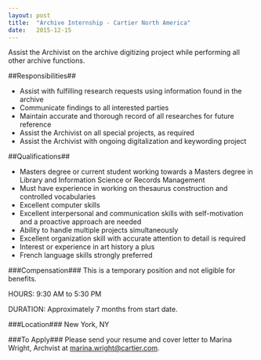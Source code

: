 ```yaml
---
layout: post
title:  "Archive Internship - Cartier North America"
date:   2015-12-15
---
```


Assist the Archivist on the archive digitizing project while performing all other archive functions.

##Responsibilities##
* Assist with fulfilling research requests using information found in the archive
* Communicate findings to all interested parties
* Maintain accurate and thorough record of all researches for future reference
* Assist the Archivist on all special projects, as required
* Assist the Archivist with ongoing digitalization and keywording project

##Qualifications##
* Masters degree or current student working towards a Masters degree in Library and Information Science or Records Management
* Must have experience in working on thesaurus construction and controlled vocabularies
* Excellent computer skills
* Excellent interpersonal and communication skills with self-motivation and a proactive approach are needed
* Ability to handle multiple projects simultaneously
* Excellent organization skill with accurate attention to detail is required
* Interest or experience in art history a plus
* French language skills strongly preferred

###Compensation###
This is a temporary position and not eligible for benefits.

HOURS: 9:30 AM to 5:30 PM

DURATION: Approximately 7 months from start date.

###Location###
New York, NY

###To Apply###
Please send your resume and cover letter to Marina Wright, Archvist at [marina.wright@cartier.com](mailto:marina.wright@cartier.com).